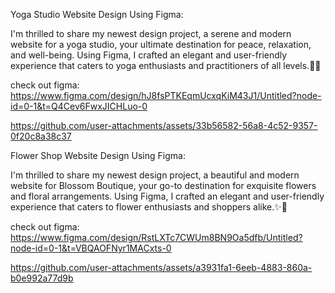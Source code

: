 Yoga Studio Website Design Using Figma:

I'm thrilled to share my newest design project, a serene and modern website for a yoga studio, your ultimate destination for peace, relaxation, and well-being. 
Using Figma, I crafted an elegant and user-friendly experience that caters to yoga enthusiasts and practitioners of all levels.🧘💫

check out figma: https://www.figma.com/design/hJ8fsPTKEqmUcxqKiM43J1/Untitled?node-id=0-1&t=Q4Cev6FwxJICHLuo-0

https://github.com/user-attachments/assets/33b56582-56a8-4c52-9357-0f20c8a38c37




Flower Shop Website Design Using Figma:

I'm thrilled to share my newest design project, a beautiful and modern website for Blossom Boutique, your go-to destination for exquisite flowers and floral arrangements.
Using Figma, I crafted an elegant and user-friendly experience that caters to flower enthusiasts and shoppers alike.✨🌸 

check out figma: https://www.figma.com/design/RstLXTc7CWUm8BN9Oa5dfb/Untitled?node-id=0-1&t=VBQAOFNyr1MACxts-0

https://github.com/user-attachments/assets/a3931fa1-6eeb-4883-860a-b0e992a77d9b

